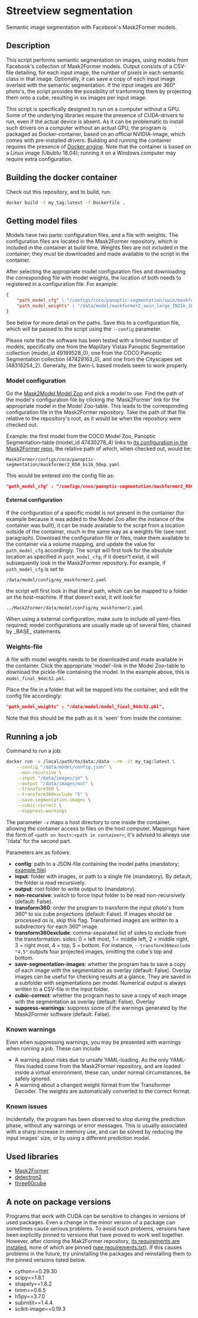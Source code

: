 # Streetview segmentation
Semantic image segmentation with Facebook's Mask2Former models.

## Description
This script performs semantic segmentation on images, using models from Facebook's collection of Mask2Former
models. Output consists of a CSV-file detailing, for each input image, the number of pixels in each semantic
class in that image. Optionally, it can save a copy of each input image overlaid with the semantic segmentation.
If the input images are 360° photo's, the script provides the possibility of tranforming them by projecting them
onto a cube, resulting in six images per input image.

This script is specifically designed to run on a computer without a GPU. Some of the underlying libraries
require the presence of CUDA-drivers to run, even if the actual device is absent. As it can be problematic to
install such drivers on a computer without an actual GPU, the program is packaged as Docker-container, based on
an official NVIDIA-image, which comes with pre-installed drivers. Building and running the container requires
the presence of [Docker engine](https://docs.docker.com/engine/install/). Note that the container is based on a
Linux image (Ububtu 18.04); running it on a Windows computer may require extra configuration.

## Building the docker container
Check out this repository, and to build, run:
```bash
docker build -t my_tag:latest -f Dockerfile .
```

## Getting model files
Models have two parts: configuration files, and a file with weights. The configuration files are located in
the Mask2Former repository, which is included in the container at build time. Weights files are not included
in the container; they must be downloaded and made available to the script in the container.

After selecting the appropriate model configuration files and downloading the corresponding file with model weights,
the location of both needs to registered in a configuration file. For example:

```json
{
    "path_model_cfg" : "/configs/coco/panoptic-segmentation/swin/maskformer2_swin_large_IN21k_384_bs16_100ep.yaml",
    "path_model_weights" : "/data/model/maskformer2_swin_large_IN21k_384_bs16_100ep/model_final_f07440.pkl"
}
```
See below for more detail on the paths. Save this to a configuration file, which will be passed to the script using
the `--config` parameter.

Please note that the software has been tested with a limited number of models, specifically one from the Mapillary Vistas
Panoptic Segmentation collection (model_id 49189528_0), one from the COCO Panoptic Segmentation collection (47429163_0),
and one from the Cityscapes set (48318254_2). Generally, the Swin-L based models seem to work properly.

### Model configuration
Go the [Mask2Model Model Zoo](https://github.com/facebookresearch/Mask2Former/blob/main/MODEL_ZOO.md) and pick
a model to use. Find the path of the model's configuration file by clicking the 'Mask2Former' link for the appropriate
model in the Model Zoo-table. This leads to the corresponding configuration file in the Mask2Former repository.
Take the path of that file relative to the repository's root, as it would be when the repository were checked out.

Example: the first model from the COCO Model Zoo, Panoptic Segmentation-table (model_id 47430278_4) links to [its configuration
in the Mask2Former repo](https://github.com/facebookresearch/Mask2Former/blob/main/configs/coco/panoptic-segmentation/maskformer2_R50_bs16_50ep.yaml),
the relative path of which, when checked out, would be:

`Mask2Former/configs/coco/panoptic-segmentation/maskformer2_R50_bs16_50ep.yaml`

This would be entered into the config file as:
```json
"path_model_cfg" : "/configs/coco/panoptic-segmentation/maskformer2_R50_bs16_50ep.yaml",
```

#### External configuration
If the configuration of a specific model is not present in the container (for example because it was added to the Model Zoo
after the instance of the container was built), it can be made available to the script from a location outside of the container,
much in the same way as a weights file (see next paragraph). Download the configuration file or files, make them available to
the container via a volume mapping, and update the value for `path_model_cfg` accordingly. The script will first look for the
absolute location as specified in `path_model_cfg`; if it doesn't exist, it will subsequently look in the Mask2Former repository.
For example, if `path_model_cfg` is set to

`/data/model/config/my_maskformer2.yaml`

the script will first look in that literal path, which can be mapped to a folder on the host-machine. If that doesn't exist,
it will look for

`../Mask2Former/data/model/config/my_maskformer2.yaml`

When using a external configuration, make sure to include *all* yaml-files required; model configurations are usually made up of
several files, chained by \_BASE\_ statements.


### Weights-file
A file with model weights needs to be downloaded and made available in the container. Click the appropriate 'model'-link in the
Model Zoo-table to download the pickle-file containing the model. In the example above, this is `model_final_94dc52.pkl`.

Place the file in a folder that will be mapped into the container, and edit the config file accordingly:

```json
"path_model_weights" : "/data/model/model_final_94dc52.pkl",
```
Note that this should be the path as it is 'seen' from inside the container.


## Running a job
Command to run a job:
```bash
docker run -v /local/path/to/data:/data --rm -it my_tag:latest \
	--config "/data/model/config.json" \
	--non-recursive \
	--input "/data/images/in" \
	--output "/data/images/out" \
	--transform360 \
	--transform360exclude "5" \
	--save-segmentation-images \
	--cubic-correct \
	--suppress-warnings
```
The parameter `-v` maps a host directory to one inside the container, allowing the container access to files on the host computer. Mappings have the form of `<path on host>:<path in container>`; it's advised to always use '/data' for the second part.

Parameters are as follows:

+ **config**: path to a JSON-file containing the model paths (mandatory; [example file](code/config.json.example))
+ **input**: folder with images, or path to a single file (mandatory). By default, the folder is read recursively.
+ **output**: root folder to write output to (mandatory).
+ **non-recursive**: switch to force input folder to be read non-recursively (default: False).
+ **transform360**: order the program to transform the input photo's from 360° to six cube projections (default: False). If images should be processed _as is_, skip this flag. Transformed images are written to a subdirectory for each 360° image.
+ **transform360exclude**: comma-separated list of sides to exclude from the transformation. sides: 0 = left most, 1 = middle left, 2 = middle right, 3 = right most, 4 = top, 5 = bottom. For instance, `--transform360exclude "4,5"` outputs four projected images, omitting the cube's top and bottom.
+ **save-segmentation-images**: whether the program has to save a copy of each image with the segmentation as overlay (default: False). Overlay images can be useful for checking results at a glance. They are saved in a subfolder with segmentations per model. Numerical output is always written to a CSV-file in the input folder.
+ **cubic-correct**: whether the program has to save a copy of each image with the segmentation as overlay (default: False). Overlay 
+ **suppress-warnings**: suppress some of the warnings generated by the Mask2Former software (default: False).

### Known warnings
Even when suppressing warnings, you may be presented with warnings when running a job. These can include
+ A warning about risks due to unsafe YAML-loading. As the only YAML-files loaded come from the Mask2Former repository, and are loaded inside a virtual environment, these can, under normal circumstances, be safely ignored.
+ A warning about a changed weight format from the Transformer Decoder. The weights are automatically converted to the correct format.

### Known issues
Incidentally, the program has been observed to stop during the prediction phase, without any warnings or error messages. This is usually associated with a sharp increase in memory use, and can be solved by reducing the input images' size, or by using a different prediction model.


## Used libraries
+ [Mask2Former](https://github.com/facebookresearch/Mask2Former)
+ [detectron2](https://github.com/facebookresearch/detectron2)
+ [three60cube](https://pypi.org/project/three60cube/)

## A note on package versions
Programs that work with CUDA can be sensitive to changes in versions of used packages. Even a change in the minor version of a package can sometimes cause serious problems. To avoid such problems, versions have been explicitly pinned to versions that have proved to work well together. However, after cloning the Mak2Former repository, [its requirements are installed](/UtrechtUniversity/streetview-segmentation/blob/main/Dockerfile#L39), none of which are pinned ([see requirements.txt](https://github.com/facebookresearch/Mask2Former/blob/main/requirements.txt)). If this causes problems in the future, try uninstalling the packages and reinstalling them to the pinned versions listed below.
+ cython==0.29.30
+ scipy==1.8.1
+ shapely==1.8.2
+ timm==0.6.5
+ h5py==3.7.0
+ submitit==1.4.4
+ scikit-image==0.19.3
